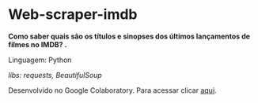 # Web-scraper-imdb
**Como saber quais são os títulos e sinopses dos últimos lançamentos de filmes no IMDB? .**




Linguagem: Python

_libs: requests, BeautifulSoup_

Desenvolvido no Google Colaboratory. Para acessar clicar [aqui](https://github.com/ferkrum/web-scraper-imdb/blob/main/Web_scraper_IMDB_v2.ipynb). 

